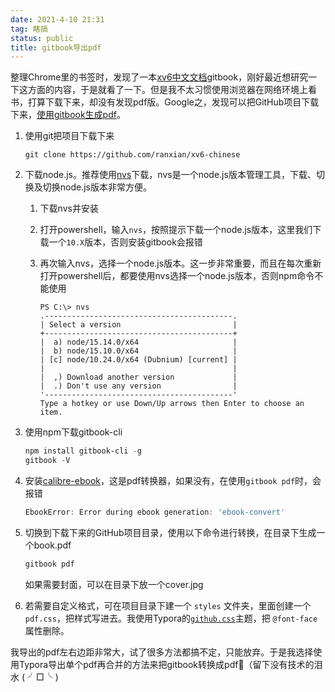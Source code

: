 ```yaml
---
date: 2021-4-10 21:31
tag: 瞎搞
status: public
title: gitbook导出pdf
---
```


整理Chrome里的书签时，发现了一本[xv6中文文档](https://th0ar.gitbooks.io/xv6-chinese/content/)gitbook，刚好最近想研究一下这方面的内容，于是就看了一下。但是我不太习惯使用浏览器在网络环境上看书，打算下载下来，却没有发现pdf版。Google之，发现可以把GitHub项目下载下来，[使用gitbook生成pdf](https://github.com/GitbookIO/gitbook/blob/master/docs/ebook.md)。

1. 使用git把项目下载下来

   ```powersehll
   git clone https://github.com/ranxian/xv6-chinese
   ```

2. 下载node.js。推荐使用[nvs](https://github.com/jasongin/nvs/releases)下载，nvs是一个node.js版本管理工具，下载、切换及切换node.js版本非常方便。

   1. 下载nvs并安装

   2. 打开powershell，输入`nvs`，按照提示下载一个node.js版本，这里我们下载一个`10.X`版本，否则安装gitbook会报错

   3. 再次输入nvs，选择一个node.js版本。这一步非常重要，而且在每次重新打开powershell后，都要使用nvs选择一个node.js版本，否则npm命令不能使用

      ```
      PS C:\> nvs
      .------------------------------------------.
      | Select a version                         |
      +------------------------------------------+
      |  a) node/15.14.0/x64                     |
      |  b) node/15.10.0/x64                     |
      | [c] node/10.24.0/x64 (Dubnium) [current] |
      |                                          |
      |  ,) Download another version             |
      |  .) Don't use any version                |
      '------------------------------------------'
      Type a hotkey or use Down/Up arrows then Enter to choose an item.
      ```

3. 使用npm下载gitbook-cli

   ```powershell
   npm install gitbook-cli -g
   gitbook -V
   ```

4. 安装[calibre-ebook](https://calibre-ebook.com/download_windows)，这是pdf转换器，如果没有，在使用`gitbook pdf`时，会报错

   ```powershell
   EbookError: Error during ebook generation: 'ebook-convert' 
   ```

5. 切换到下载下来的GitHub项目目录，使用以下命令进行转换，在目录下生成一个book.pdf

   ```powershell
   gitbook pdf
   ```

   如果需要封面，可以在目录下放一个cover.jpg
   
6. 若需要自定义格式，可在项目目录下建一个 `styles` 文件夹，里面创建一个`pdf.css`，把样式写进去。我使用Typora的[`github.css`](https://theme.typora.io/theme/Github/)主题，把 `@font-face` 属性删除。



我导出的pdf左右边距非常大，试了很多方法都搞不定，只能放弃。于是我选择使用Typora导出单个pdf再合并的方法来把gitbook转换成pdf🤣（留下没有技术的泪水 ( ╯□╰ )

